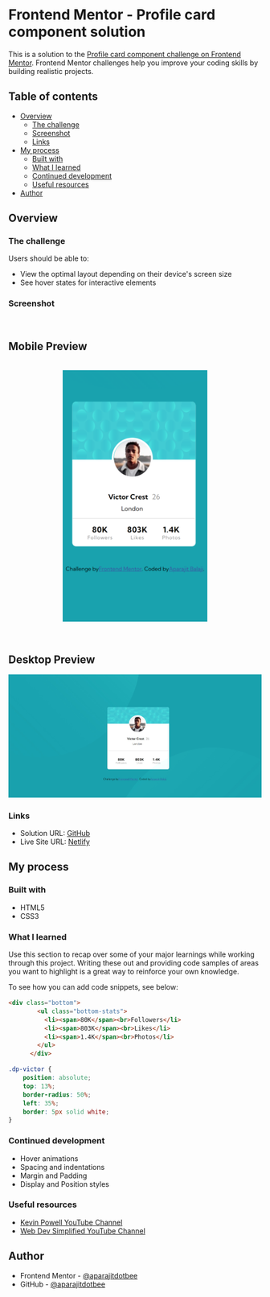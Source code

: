 # Frontend Mentor - Profile card component solution

This is a solution to the [Profile card component challenge on Frontend Mentor](https://www.frontendmentor.io/challenges/profile-card-component-cfArpWshJ). Frontend Mentor challenges help you improve your coding skills by building realistic projects. 

## Table of contents

- [Overview](#overview)
  - [The challenge](#the-challenge)
  - [Screenshot](#screenshot)
  - [Links](#links)
- [My process](#my-process)
  - [Built with](#built-with)
  - [What I learned](#what-i-learned)
  - [Continued development](#continued-development)
  - [Useful resources](#useful-resources)
- [Author](#author)

## Overview

### The challenge

Users should be able to:

- View the optimal layout depending on their device's screen size
- See hover states for interactive elements

### Screenshot

<br>
<h2 >Mobile Preview</h2>
<p align="center"><br>
  <img src="https://github.com/aparajitdotbee/profile-card-component/blob/main/final-design/mobile-design.png?raw=true" alt="Mobile Preview" height=500px/>
</p>
<br>
<h2 >Desktop Preview</h2>
<p align="center">
  <img src="https://github.com/aparajitdotbee/profile-card-component/blob/main/final-design/desktop-design.jpeg?raw=true" alt="Desktop Preview"/>
</p>

### Links

- Solution URL: [GitHub](https://github.com/aparajitdotbee/profile-card-component)
- Live Site URL: [Netlify](https://femo-profile-card-component.netlify.app/)

## My process

### Built with

- HTML5
- CSS3

### What I learned

Use this section to recap over some of your major learnings while working through this project. Writing these out and providing code samples of areas you want to highlight is a great way to reinforce your own knowledge.

To see how you can add code snippets, see below:

```html
<div class="bottom">
        <ul class="bottom-stats">
          <li><span>80K</span><br>Followers</li>
          <li><span>803K</span><br>Likes</li>
          <li><span>1.4K</span><br>Photos</li>
        </ul>
      </div>
```
```css
.dp-victor {
    position: absolute;
    top: 13%;
    border-radius: 50%;
    left: 35%;
    border: 5px solid white;
}
```

### Continued development

- Hover animations
- Spacing and indentations
- Margin and Padding
- Display and Position styles

### Useful resources

- [Kevin Powell YouTube Channel](https://www.youtube.com/channel/UCJZv4d5rbIKd4QHMPkcABCw)
- [Web Dev Simplified YouTube Channel](https://www.youtube.com/c/WebDevSimplified)

## Author

- Frontend Mentor - [@aparajitdotbee](https://www.frontendmentor.io/profile/aparajitdotbee)
- GitHub - [@aparajitdotbee](https://github.com/aparajitdotbee)
